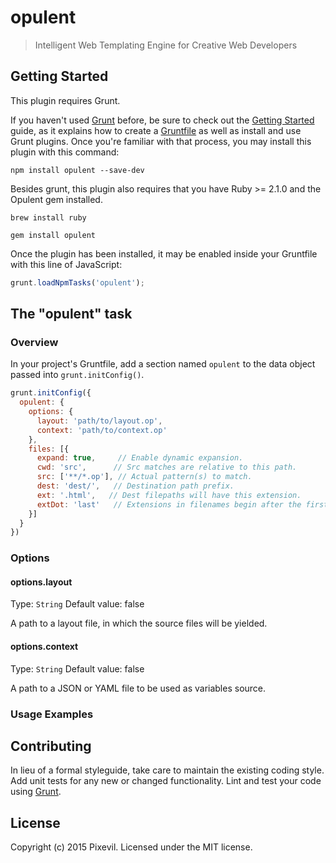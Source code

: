 # opulent

> Intelligent Web Templating Engine for Creative Web Developers

## Getting Started
This plugin requires Grunt.

If you haven't used [Grunt](http://gruntjs.com/) before, be sure to check out the [Getting Started](http://gruntjs.com/getting-started) guide, as it explains how to create a [Gruntfile](http://gruntjs.com/sample-gruntfile) as well as install and use Grunt plugins. Once you're familiar with that process, you may install this plugin with this command:

```shell
npm install opulent --save-dev
```

Besides grunt, this plugin also requires that you have Ruby >= 2.1.0 and the Opulent gem installed.

```shell
brew install ruby

gem install opulent
```

Once the plugin has been installed, it may be enabled inside your Gruntfile with this line of JavaScript:

```js
grunt.loadNpmTasks('opulent');
```

## The "opulent" task

### Overview
In your project's Gruntfile, add a section named `opulent` to the data object passed into `grunt.initConfig()`.

```js
grunt.initConfig({
  opulent: {
    options: {
      layout: 'path/to/layout.op',
      context: 'path/to/context.op'
    },
    files: [{
      expand: true,     // Enable dynamic expansion.
      cwd: 'src',      // Src matches are relative to this path.
      src: ['**/*.op'], // Actual pattern(s) to match.
      dest: 'dest/',   // Destination path prefix.
      ext: '.html',   // Dest filepaths will have this extension.
      extDot: 'last'   // Extensions in filenames begin after the first dot
    }]
  }
})
```

### Options

#### options.layout
Type: `String`
Default value: false

A path to a layout file, in which the source files will be yielded.

#### options.context
Type: `String`
Default value: false

A path to a JSON or YAML file to be used as variables source.

### Usage Examples

## Contributing
In lieu of a formal styleguide, take care to maintain the existing coding style. Add unit tests for any new or changed functionality. Lint and test your code using [Grunt](http://gruntjs.com/).

## License
Copyright (c) 2015 Pixevil. Licensed under the MIT license.
